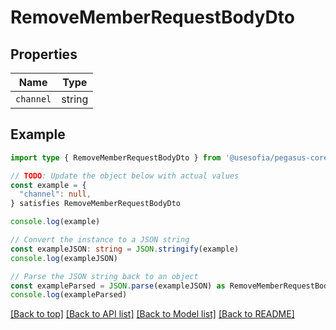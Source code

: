 
# RemoveMemberRequestBodyDto


## Properties

Name | Type
------------ | -------------
`channel` | string

## Example

```typescript
import type { RemoveMemberRequestBodyDto } from '@usesofia/pegasus-core-api-sdk'

// TODO: Update the object below with actual values
const example = {
  "channel": null,
} satisfies RemoveMemberRequestBodyDto

console.log(example)

// Convert the instance to a JSON string
const exampleJSON: string = JSON.stringify(example)
console.log(exampleJSON)

// Parse the JSON string back to an object
const exampleParsed = JSON.parse(exampleJSON) as RemoveMemberRequestBodyDto
console.log(exampleParsed)
```

[[Back to top]](#) [[Back to API list]](../README.md#api-endpoints) [[Back to Model list]](../README.md#models) [[Back to README]](../README.md)



